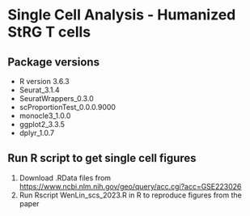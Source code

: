 # Single Cell Analysis - Humanized StRG T cells

## Package versions
* R version 3.6.3
* Seurat_3.1.4
* SeuratWrappers_0.3.0
* scProportionTest_0.0.0.9000
* monocle3_1.0.0
* ggplot2_3.3.5 
* dplyr_1.0.7

## Run R script to get single cell figures
1. Download .RData files from https://www.ncbi.nlm.nih.gov/geo/query/acc.cgi?acc=GSE223026
2. Run Rscript WenLin_scs_2023.R in R to reproduce figures from the paper
